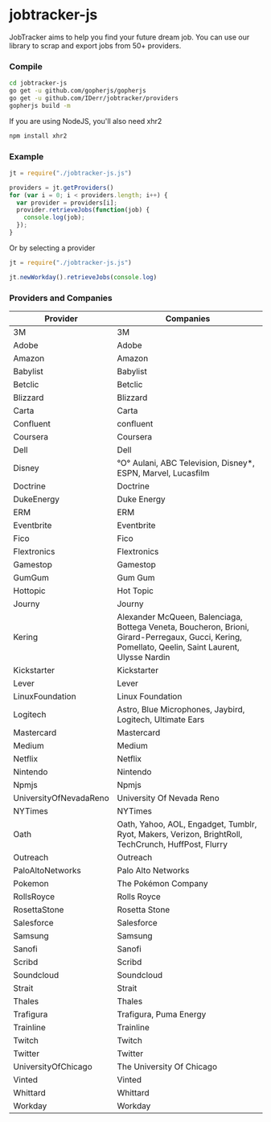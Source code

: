 # jobtracker-js

JobTracker aims to help you find your future dream job. You can use our library to scrap and export jobs from 50+ providers.

### Compile

```sh
cd jobtracker-js
go get -u github.com/gopherjs/gopherjs
go get -u github.com/IDerr/jobtracker/providers
gopherjs build -m
```

If you are using NodeJS, you'll also need xhr2
```sh
npm install xhr2
```

### Example

```js
jt = require("./jobtracker-js.js")

providers = jt.getProviders()
for (var i = 0; i < providers.length; i++) {
  var provider = providers[i];
  provider.retrieveJobs(function(job) {
    console.log(job);
  });
}
```

Or by selecting a provider

```js
jt = require("./jobtracker-js.js")

jt.newWorkday().retrieveJobs(console.log)
```

### Providers and Companies

| Provider | Companies |
|------------------------|----------------------------------------------------------------------------------------------------------------------------------------------------|
| 3M | 3M |
| Adobe | Adobe |
| Amazon | Amazon |
| Babylist | Babylist |
| Betclic | Betclic |
| Blizzard | Blizzard |
| Carta | Carta |
| Confluent | confluent |
| Coursera | Coursera |
| Dell | Dell |
| Disney | °O° Aulani, ABC Television, Disney*, ESPN, Marvel, Lucasfilm |
| Doctrine | Doctrine |
| DukeEnergy | Duke Energy |
| ERM | ERM |
| Eventbrite | Eventbrite |
| Fico | Fico |
| Flextronics | Flextronics |
| Gamestop | Gamestop |
| GumGum | Gum Gum |
| Hottopic | Hot Topic |
| Journy | Journy |
| Kering | Alexander McQueen, Balenciaga, Bottega Veneta, Boucheron, Brioni, Girard-Perregaux, Gucci, Kering, Pomellato, Qeelin, Saint Laurent, Ulysse Nardin |
| Kickstarter | Kickstarter |
| Lever | Lever |
| LinuxFoundation | Linux Foundation |
| Logitech | Astro, Blue Microphones, Jaybird, Logitech, Ultimate Ears |
| Mastercard | Mastercard |
| Medium | Medium |
| Netflix | Netflix |
| Nintendo | Nintendo |
| Npmjs | Npmjs |
| UniversityOfNevadaReno | University Of Nevada Reno |
| NYTimes | NYTimes |
| Oath | Oath, Yahoo, AOL, Engadget, Tumblr, Ryot, Makers, Verizon, BrightRoll, TechCrunch, HuffPost, Flurry |
| Outreach | Outreach |
| PaloAltoNetworks | Palo Alto Networks |
| Pokemon | The Pokémon Company |
| RollsRoyce | Rolls Royce |
| RosettaStone | Rosetta Stone |
| Salesforce | Salesforce |
| Samsung | Samsung |
| Sanofi | Sanofi |
| Scribd | Scribd |
| Soundcloud | Soundcloud |
| Strait | Strait |
| Thales | Thales |
| Trafigura | Trafigura, Puma Energy |
| Trainline | Trainline |
| Twitch | Twitch |
| Twitter | Twitter |
| UniversityOfChicago | The University Of Chicago |
| Vinted | Vinted |
| Whittard | Whittard |
| Workday | Workday |
